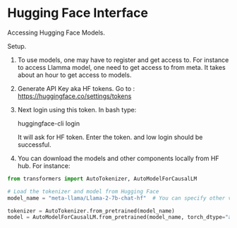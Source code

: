 # Hugging Face Interface

Accessing Hugging Face Models.

Setup.

1. To use models, one may have to register and get access to. For instance to access Llamma model, one need to get access to from meta. It takes about an hour to get access to models.
2. Generate API Key aka HF tokens. Go to : https://huggingface.co/settings/tokens
3. Next login using this token.
   In bash type:

      huggingface-cli login
   
   It will ask for HF token. Enter the token. and low login should be successful.
5. You can download the models and other components locally from HF hub. For instance:


```python
from transformers import AutoTokenizer, AutoModelForCausalLM

# Load the tokenizer and model from Hugging Face
model_name = "meta-llama/Llama-2-7b-chat-hf"  # You can specify other versions here

tokenizer = AutoTokenizer.from_pretrained(model_name)
model = AutoModelForCausalLM.from_pretrained(model_name, torch_dtype="auto", device_map="auto")
```
